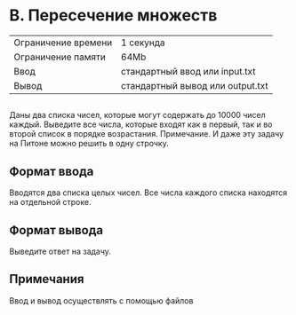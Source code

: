 <div class="problem-statement">
   <div class="header">
      <h1 class="title">B. Пересечение множеств</h1>
      <table>
         <tr class="time-limit">
            <td class="property-title">Ограничение времени</td>
            <td>1&nbsp;секунда</td>
         </tr>
         <tr class="memory-limit">
            <td class="property-title">Ограничение памяти</td>
            <td>64Mb</td>
         </tr>
         <tr class="input-file">
            <td class="property-title">Ввод</td>
            <td colspan="1">стандартный ввод или input.txt</td>
         </tr>
         <tr class="output-file">
            <td class="property-title">Вывод</td>
            <td colspan="1">стандартный вывод или output.txt</td>
         </tr>
      </table>
   </div>
   <h2></h2>
   <div class="legend"><span style="">
         <p>Даны два списка чисел, которые могут содержать до 10000 чисел каждый. Выведите все числа, которые входят как в первый, так
            и во второй список в порядке возрастания. Примечание. И даже эту задачу на Питоне можно решить в одну строчку.
         </p></span></div>
   <h2>Формат ввода</h2>
   <div class="input-specification"><span style="">
         <p>Вводятся два списка целых чисел. Все числа каждого списка находятся на отдельной строке. </p></span></div>
   <h2>Формат вывода</h2>
   <div class="output-specification"><span style="">
         <p>Выведите ответ на задачу. </p>

  <h2>Примечания</h2>          
          <p>Ввод и вывод осуществлять с помощью файлов</p>
